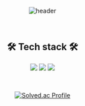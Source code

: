 <div align=center>
  

![header](https://capsule-render.vercel.app/api?type=slice&color=auto&fontColor=black&height=250&section=header&text=Hi%20there👋%20This%20is%20Hyun%20do%20Jeong&fontSize=35)


<br>
<!-- <p>
  <a href="https://velog.io/@hyeond0" target="_blank"> <img src="https://img.shields.io/badge/velog-%2320C997?style=for-the-badge&logo=velog&logoColor=white"> </a>
</p> -->


<h2> 🛠 Tech stack 🛠</h3>
<p> 
  <img src="https://img.shields.io/badge/Java-007396.svg?&style=for-the-badge&logo=java&logoColor=white"/>
  <img src="https://img.shields.io/badge/spring-%236DB33F?style=for-the-badge&logo=spring&logoColor=white">
  <img src="https://img.shields.io/badge/mysql-%234479A1?style=for-the-badge&logo=mysql&logoColor=white">
 </p>
<br>


[![Solved.ac Profile](http://mazassumnida.wtf/api/v2/generate_badge?boj=hyeond0)](https://solved.ac/hyeond0/)
</div>
